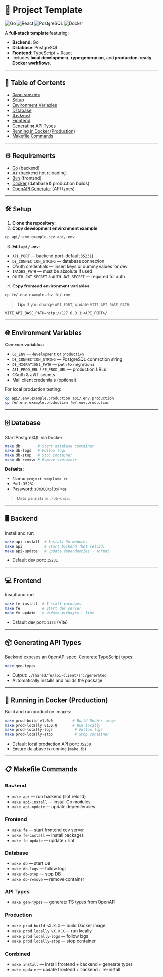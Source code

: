 # 🚀 Project Template

![Go](https://img.shields.io/badge/Go-00ADD8?style=flat&logo=go&logoColor=white) ![React](https://img.shields.io/badge/React-61DAFB?style=flat&logo=react&logoColor=white) ![PostgreSQL](https://img.shields.io/badge/PostgreSQL-4169E1?style=flat&logo=postgresql&logoColor=white) ![Docker](https://img.shields.io/badge/Docker-2496ED?style=flat&logo=docker&logoColor=white)

A **full-stack template** featuring:

- **Backend:** Go
- **Database:** PostgreSQL
- **Frontend:** TypeScript + React
- Includes **local development**, **type generation**, and **production-ready Docker workflows**.

---

## 📑 Table of Contents

- [Requirements](#requirements)
- [Setup](#setup)
- [Environment Variables](#environment-variables)
- [Database](#database)
- [Backend](#backend)
- [Frontend](#frontend)
- [Generating API Types](#generating-api-types)
- [Running in Docker (Production)](#running-in-docker-production)
- [Makefile Commands](#makefile-commands)

---

## ⚙️ Requirements

- [Go](https://golang.org/) (backend)
- [Air](https://github.com/air-verse/air) (backend hot reloading)
- [Bun](https://bun.sh/) (frontend)
- [Docker](https://www.docker.com/) (database & production builds)
- [OpenAPI Generator](https://openapi-generator.tech/) (API types)

---

## 🛠 Setup

1. **Clone the repository**:
2. **Copy development environment example**:

```bash
cp api/.env.example.dev api/.env
```

3. **Edit `api/.env`**:

- `API_PORT` — backend port (default `35231`)
- `DB_CONNECTION_STRING` — database connection
- OAuth credentials — insert keys or dummy values for dev
- `IMAGES_PATH` — must be absolute if used
- `OAUTH_JWT_SECRET` & `AUTH_JWT_SECRET` — required for auth

4. **Copy frontend environment variables**:

```bash
cp fe/.env.example.dev fe/.env
```

> **Tip:** If you change `API_PORT`, update `VITE_API_BASE_PATH`:

```env
VITE_API_BASE_PATH=http://127.0.0.1:<API_PORT>/
```

---

## 🌐 Environment Variables

Common variables:

- `GO_ENV` — `development` or `production`
- `DB_CONNECTION_STRING` — PostgreSQL connection string
- `DB_MIGRATIONS_PATH` — path to migrations
- `API_PROD_URL` / `FE_PROD_URL` — production URLs
- OAuth & JWT secrets
- Mail client credentials (optional)

For local production testing:

```bash
cp api/.env.example.production api/.env.production
cp fe/.env.example.production fe/.env.production
```

---

## 🗄 Database

Start PostgreSQL via Docker:

```bash
make db        # Start database container
make db-logs   # Follow logs
make db-stop   # Stop container
make db-remove # Remove container
```

**Defaults:**

- Name: `project-template-db`
- Port: `35232`
- Password: `s0m3C0mpl3xP4ss`

> Data persists in `./db-data`.

---

## 🖥 Backend

Install and run:

```bash
make api-install  # Install Go modules
make api          # Start backend (hot reload)
make api-update   # Update dependencies + format
```

- Default dev port: `35231`

---

## 💻 Frontend

Install and run:

```bash
make fe-install  # Install packages
make fe          # Start dev server
make fe-update   # Update packages + lint
```

- Default dev port: `5173` (Vite)

---

## 📦 Generating API Types

Backend exposes an OpenAPI spec. Generate TypeScript types:

```bash
make gen-types
```

- Output: `./shared/fe/api-client/src/generated`
- Automatically installs and builds the package

---

## 🐳 Running in Docker (Production)

Build and run production images:

```bash
make prod-build v1.0.0         # Build Docker image
make prod-locally v1.0.0       # Run locally
make prod-locally-logs          # Follow logs
make prod-locally-stop          # Stop container
```

- Default local production API port: `35230`
- Ensure database is running (`make db`)

---

## 📋 Makefile Commands

### Backend

- `make api` — run backend (hot reload)
- `make api-install` — install Go modules
- `make api-update` — update dependencies

### Frontend

- `make fe` — start frontend dev server
- `make fe-install` — install packages
- `make fe-update` — update + lint

### Database

- `make db` — start DB
- `make db-logs` — follow logs
- `make db-stop` — stop DB
- `make db-remove` — remove container

### API Types

- `make gen-types` — generate TS types from OpenAPI

### Production

- `make prod-build vX.X.X` — build Docker image
- `make prod-locally vX.X.X` — run locally
- `make prod-locally-logs` — follow logs
- `make prod-locally-stop` — stop container

### Combined

- `make install` — install frontend + backend + generate types
- `make update` — update frontend + backend + re-install
